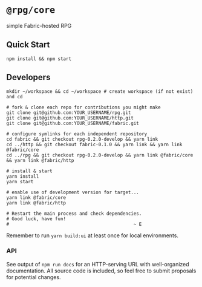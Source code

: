 # `@rpg/core`
simple Fabric-hosted RPG

## Quick Start
`npm install && npm start`

## Developers
```
mkdir ~/workspace && cd ~/workspace # create workspace (if not exist) and cd

# fork & clone each repo for contributions you might make
git clone git@github.com:YOUR_USERNAME/rpg.git
git clone git@github.com:YOUR_USERNAME/http.git
git clone git@github.com:YOUR_USERNAME/fabric.git

# configure symlinks for each independent repository
cd fabric && git checkout rpg-0.2.0-develop && yarn link
cd ../http && git checkout fabric-0.1.0 && yarn link && yarn link @fabric/core
cd ../rpg && git checkout rpg-0.2.0-develop && yarn link @fabric/core && yarn link @fabric/http

# install & start
yarn install
yarn start

# enable use of development version for target...
yarn link @fabric/core
yarn link @fabric/http

# Restart the main process and check dependencies.
# Good luck, have fun!
#                                              ~ E
```

Remember to run `yarn build:ui` at least once for local environments.

### API
See output of `npm run docs` for an HTTP-serving URL with well-organized
documentation.  All source code is included, so feel free to submit proposals
for potential changes.
